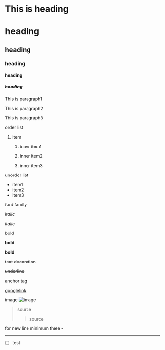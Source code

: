 <h1>This is heading</h1>

# heading

## heading

### heading

#### heading

##### heading



This is paragraph1

This is paragraph2

This is paragraph3

order list
1. item

    1. inner item1

    1. inner item2

    1. inner item3

unorder list
- item1 
- item2
- item3



font family

*italic*

_italic_




bold

**bold**

__bold__




text decoration

~~underline~~



anchor tag

[googlelink](https://google.com)

image
![image](https://letsenhance.io/static/8f5e523ee6b2479e26ecc91b9c25261e/1015f/MainAfter.jpg)


>source
>>source

for new line minimum three -

---

- [ ] test